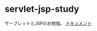 # servlet-jsp-study
サーブレットとJSPのお勉強。
[ドキュメント](https://docs.oracle.com/javaee/7/tutorial/servlets.htm#BNAFD)
